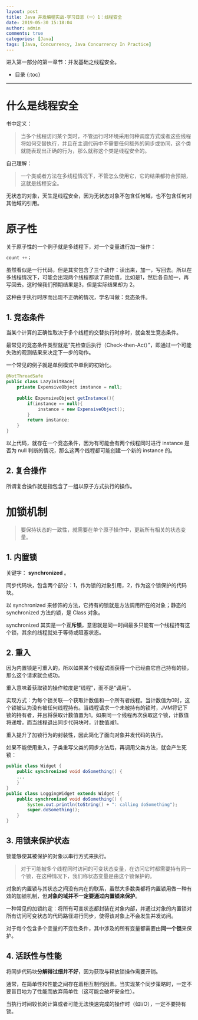 ```yaml
---
layout: post
title: Java 并发编程实战-学习日志（一）1：线程安全
date: 2019-05-30 15:18:04
author: admin
comments: true
categories: [Java]
tags: [Java, Concurrency, Java Concurrency In Practice]
---
```


进入第一部分的第一章节：并发基础之线程安全。

<!-- more -->

* 目录
{:toc}
---

# 什么是线程安全

书中定义：

> 当多个线程访问某个类时，不管运行时环境采用何种调度方式或者这些线程将如何交替执行，并且在主调代码中不需要任何额外的同步或协同，这个类就能表现出正确的行为，那么就称这个类是线程安全的。

自己理解：

> 一个类或者方法在多线程情况下，不管怎么使用它，它的结果都符合预期，这就是线程安全。



无状态的对象，天生是线程安全，因为无状态对象不包含任何域，也不包含任何对其他域的引用。



# 原子性

关于原子性的一个例子就是多线程下，对一个变量进行加一操作：

```java
count ++；
```

虽然看似是一行代码，但是其实包含了三个动作：读出来，加一，写回去。所以在多线程情况下，可能会出现两个线程都读了原始值，比如是1，然后各自加一，再写回去。这时候我们预期结果是3，但是实际结果却为 2。

这种由于执行时序而出现不正确的情况，学名叫做：竞态条件。

## 1. 竞态条件

当某个计算的正确性取决于多个线程的交替执行时序时，就会发生竞态条件。

最常见的竞态条件类型就是“先检查后执行（Check-then-Act）”，即通过一个可能失效的观测结果来决定下一步的动作。

一个常见的例子就是单例模式中单例的初始化。

```java
@NotThreadSafe
public class LazyInitRace{
	private ExpensiveObject instance = null;
	
	public ExpensiveObject getInstance(){
		if(instance == null){
			instance = new ExpensiveObject();
		}
		return instance;
	}
}
```

以上代码，就存在一个竞态条件，因为有可能会有两个线程同时进行 instance 是否为 null 判断的情况，那么这两个线程都可能创建一个新的 instance  的。

## 2. 复合操作

所谓复合操作就是指包含了一组以原子方式执行的操作。

# 加锁机制

> 要保持状态的一致性，就需要在单个原子操作中，更新所有相关的状态变量。

## 1. 内置锁

关键字： **synchronized** 。

同步代码块，包含两个部分：1，作为锁的对象引用，2，作为这个锁保护的代码块。

以 synchronized 来修饰的方法，它持有的锁就是方法调用所在的对象；静态的 synchronized 方法的锁，是 Class 对象。

synchronized 其实是一个**互斥锁**，意思就是同一时间最多只能有一个线程持有这个锁，其余的线程就处于等待或阻塞状态。

## 2. 重入

因为内置锁是可重入的，所以如果某个线程试图获得一个已经由它自己持有的锁，那么这个请求就会成功。

重入意味着获取锁的操作粒度是“线程”，而不是“调用”。

实现方式：为每个锁关联一个获取计数值和一个所有者线程。当计数值为0时，这个锁被认为没有被任何线程持有。当线程请求一个未被持有的锁时，JVM将记下锁的持有者，并且将获取计数值置为1。如果同一个线程再次获取这个锁，计数值将递增，而当线程退出同步代码块时，计数值减1。

重入提升了加锁行为的封装性，因此简化了面向对象并发代码的执行。

如果不能使用重入，子类重写父类的同步方法后，再调用父类方法，就会产生死锁：

```java
public class Widget {
    public synchronized void doSomething() {
    ...
    }
}
public class LoggingWidget extends Widget {
    public synchronized void doSomething() {
        System.out.println(toString() + ": calling doSomething");
        super.doSomething();
    }
}
```

## 3. 用锁来保护状态

锁能够使其被保护的对象以串行方式来执行。

> 对于可能被多个线程同时访问的可变状态变量，在访问它时都需要持有同一个锁，在这种情况下，我们称状态变量是由这个锁保护的。 

对象的内置锁与其状态之间没有内在的联系，虽然大多数类都将内置锁用做一种有效的加锁机制，但**对象的域并不一定要通过内置锁来保护**。

一种常见的加锁约定：将所有可变状态都封装在对象内部，并通过对象的内置锁对所有访问可变状态的代码路径进行同步，使得该对象上不会发生并发访问。

对于每个包含多个变量的不变性条件，其中涉及的所有变量都需要由**同一个锁**来保护。



## 4. 活跃性与性能

将同步代码块**分解得过细并不好**，因为获取与释放锁操作需要开销。

通常，在简单性和性能之间存在着相互制约因素。当实现某个同步策略时，一定不要盲目地为了性能而放弃简单性（这可能会破坏安全性）。

当执行时间较长的计算或者可能无法快速完成的操作时（如I/O），一定不要持有锁。
